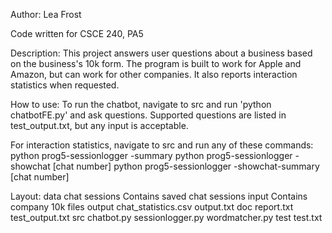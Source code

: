 Author: Lea Frost

Code written for CSCE 240, PA5

Description:
This project answers user questions about a business based on
the business's 10k form. The program is built to work for 
Apple and Amazon, but can work for other companies.
It also reports interaction statistics when requested.

How to use:
To run the chatbot, navigate to src and run
'python chatbotFE.py' and ask questions.
Supported questions are listed in test_output.txt, but any
input is acceptable.

For interaction statistics, navigate to src and run any of 
these commands:
    python prog5-sessionlogger -summary
    python prog5-sessionlogger -showchat [chat number]
    python prog5-sessionlogger -showchat-summary [chat number]

Layout:
    data
        chat sessions
            Contains saved chat sessions
        input
            Contains company 10k files
        output
            chat_statistics.csv
            output.txt
    doc
        report.txt
        test_output.txt
    src
        chatbot.py
        sessionlogger.py
        wordmatcher.py
    test
        test.txt